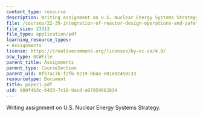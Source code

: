 ```yaml
---
content_type: resource
description: Writing assignment on U.S. Nuclear Energy Systems Strategy.
file: /courses/22-39-integration-of-reactor-design-operations-and-safety-fall-2006/d80f4b3c64337c189acda07959662834_paper1.pdf
file_size: 23313
file_type: application/pdf
learning_resource_types:
- Assignments
license: https://creativecommons.org/licenses/by-nc-sa/4.0/
ocw_type: OCWFile
parent_title: Assignments
parent_type: CourseSection
parent_uid: 0f57ac7b-f2f6-0219-0b4a-e81e02450c33
resourcetype: Document
title: paper1.pdf
uid: d80f4b3c-6433-7c18-9acd-a07959662834
---
```

Writing assignment on U.S. Nuclear Energy Systems Strategy.